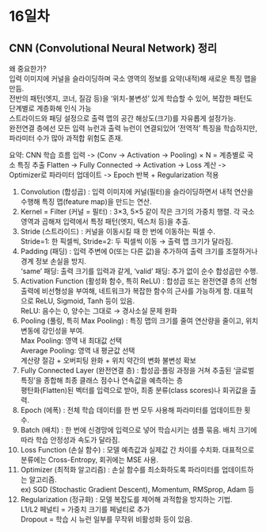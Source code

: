 # 16일차

## CNN (Convolutional Neural Network) 정리
왜 중요한가?<br>
입력 이미지에 커널을 슬라이딩하며 국소 영역의 정보를 요약(내적)해 새로운 특징 맵을 만듬. <br>전반의 패턴(엣지, 코너, 질감 등)을 ‘위치-불변성’ 있게 학습할 수 있어, 복잡한 패턴도 단계별로 계층화해 인식 가능<br>
스트라이드와 패딩 설정으로 출력 맵의 공간 해상도(크기)를 자유롭게 설정가능.<br>
완전연결 층에선 모든 입력 뉴런과 출력 뉴런이 연결되있어 ‘전역적’ 특징을 학습하지만, 파라미터 수가 많아 과적합 위험도 존재.

요약: CNN 학습 흐름
입력 -> (Conv → Activation → Pooling) × N = 계층별로 국소 특징 추출
Flatten -> Fully Connected -> Activation -> Loss 계산 -> Optimizer로 파라미터 업데이트 -> Epoch 반복 + Regularization 적용


1. Convolution (합성곱) : 입력 이미지에 커널(필터)을 슬라이딩하면서 내적 연산을 수행해 특징 맵(feature map)을 만드는 연산.
2. Kernel = Filter (커널 = 필터) : 3×3, 5×5 같이 작은 크기의 가중치 행렬. 각 국소 영역과 곱해져 입력에서 특정 패턴(엣지, 텍스처 등)을 추출.
3. Stride (스트라이드) : 커널을 이동시킬 때 한 번에 이동하는 픽셀 수.<br>Stride=1: 한 픽셀씩, Stride=2: 두 픽셀씩 이동 → 출력 맵 크기가 달라짐.
4. Padding (패딩) : 입력 주변에 0(또는 다른 값)을 추가하여 출력 크기를 조절하거나 경계 정보 손실을 방지.<br>‘same’ 패딩: 출력 크기를 입력과 같게, ‘valid’ 패딩: 추가 없이 순수 합성곱만 수행.
5. Activation Function (활성화 함수, 특히 ReLU) : 합성곱 또는 완전연결 층의 선형 출력에 비선형성을 부여해, 네트워크가 복잡한 함수의 근사를 가능하게 함. 대표적으로 ReLU, Sigmoid, Tanh 등이 있음.<br>ReLU: 음수는 0, 양수는 그대로 → 경사소실 문제 완화
6. Pooling (풀링, 특히 Max Pooling) : 특징 맵의 크기를 줄여 연산량을 줄이고, 위치 변동에 강인성을 부여.<br>Max Pooling: 영역 내 최대값 선택<br>Average Pooling: 영역 내 평균값 선택<br>계산량 절감 + 오버피팅 완화 + 위치 약간의 변화 불변성 확보
7. Fully Connected Layer (완전연결 층) : 합성곱·풀링 과정을 거쳐 추출된 ‘글로벌 특징’을 종합해 최종 클래스 점수나 연속값을 예측하는 층<br>평탄화(Flatten)된 벡터를 입력으로 받아, 최종 분류(class scores)나 회귀값을 출력.
8. Epoch (에폭) : 전체 학습 데이터를 한 번 모두 사용해 파라미터를 업데이트한 횟수.
9. Batch (배치) : 한 번에 신경망에 입력으로 넣어 학습시키는 샘플 묶음. 배치 크기에 따라 학습 안정성과 속도가 달라짐.
10. Loss Function (손실 함수) : 모델 예측값과 실제값 간 차이를 수치화. 대표적으로 분류에는 Cross-Entropy, 회귀에는 MSE 사용.
11. Optimizer (최적화 알고리즘) : 손실 함수를 최소화하도록 파라미터를 업데이트하는 알고리즘.<br>ex) SGD (Stochastic Gradient Descent), Momentum, RMSprop, Adam 등
12. Regularization (정규화) : 모델 복잡도를 제어해 과적합을 방지하는 기법.<br>L1/L2 페널티 = 가중치 크기를 페널티로 추가<br>Dropout = 학습 시 뉴런 일부를 무작위 비활성화 등이 있음.

